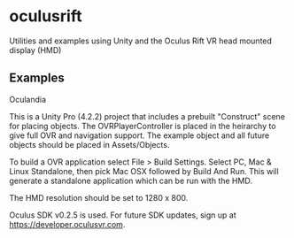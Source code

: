 oculusrift
==========

Utilities and examples using Unity and the Oculus Rift VR head mounted display (HMD)

Examples
--------

Oculandia

This is a Unity Pro (4.2.2) project that includes a prebuilt "Construct" scene for placing objects. The OVRPlayerController is placed in the heirarchy to give full OVR and navigation support. The example object and all future objects should be placed in Assets/Objects.

To build a OVR application select File > Build Settings. Select PC, Mac & Linux Standalone, then pick Mac OSX followed by Build And Run. This will generate a standalone application which can be run with the HMD.

The HMD resolution should be set to 1280 x 800.

Oculus SDK v0.2.5 is used. For future SDK updates, sign up at https://developer.oculusvr.com.